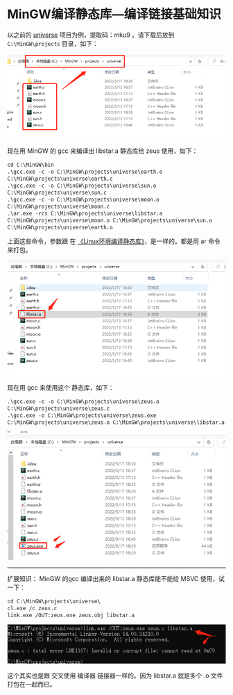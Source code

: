 # MinGW编译静态库—编译链接基础知识

以之前的  [universe](https://pan.baidu.com/s/1_reA14rpTZ6PTwY7Qc_q2Q) 项目为例，提取码：mku9 。请下载后放到 `C:\MinGW\projects` 目录，如下：

![mingw-static-1-1](mingw-static\mingw-static-1-1.png)

现在用 MinGW 的 gcc 来编译出 libstar.a 静态库给 zeus 使用，如下：

```
cd C:\MinGW\bin
.\gcc.exe -c -o C:\MinGW\projects\universe\earth.o C:\MinGW\projects\universe\earth.c
.\gcc.exe -c -o C:\MinGW\projects\universe\sun.o C:\MinGW\projects\universe\sun.c
.\gcc.exe -c -o C:\MinGW\projects\universe\moon.o C:\MinGW\projects\universe\moon.c
.\ar.exe -rcs C:\MinGW\projects\universe\libstar.a C:\MinGW\projects\universe\moon.o C:\MinGW\projects\universe\sun.o C:\MinGW\projects\universe\earth.o
```

上面这些命令，参数跟 在 [《Linux环境编译静态库》](https://ffmpeg.xianwaizhiyin.net/base-compile/linux-c-static.html)，是一样的。都是用 ar 命令来打包。

![mingw-static-1-2](mingw-static\mingw-static-1-2.png)

现在用 gcc 来使用这个 静态库，如下：

```
.\gcc.exe -c -o C:\MinGW\projects\universe\zeus.o C:\MinGW\projects\universe\zeus.c
.\gcc.exe -o C:\MinGW\projects\universe\zeus.exe C:\MinGW\projects\universe\zeus.o C:\MinGW\projects\universe\libstar.a
```

![mingw-static-1-3](mingw-static\mingw-static-1-3.png)

------

扩展知识： MinGW 的gcc 编译出来的 libstar.a 静态库能不能给 MSVC 使用，试一下：

```
cd C:\MinGW\projects\universe\
cl.exe /c zeus.c
link.exe /OUT:zeus.exe zeus.obj libstar.a
```

![mingw-static-1-4](mingw-static\mingw-static-1-4.png)

这个其实也是跟 交叉使用 编译器 链接器一样的。因为 libstar.a 就是多个 .o 文件打包在一起而已。
